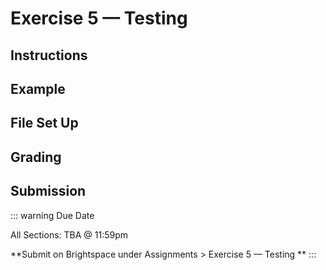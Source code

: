 # Exercise 5 — Testing

## Instructions

## Example

## File Set Up

## Grading

## Submission

::: warning Due Date

All Sections: TBA @ 11:59pm

**Submit on Brightspace under Assignments > Exercise 5 — Testing **
:::
